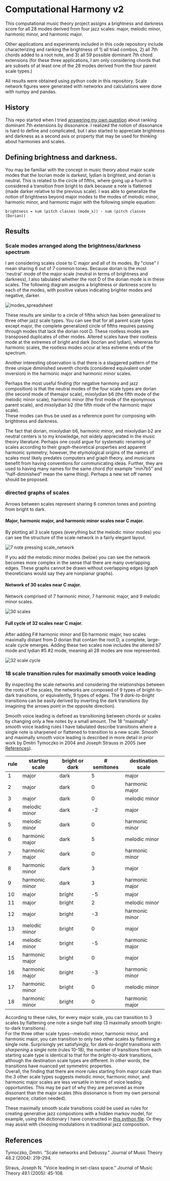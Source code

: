 # Computational Harmony v2

This computational music theory project assigns a brightness and darkness score for all 28 modes derived from four jazz scales:  major, melodic minor, harmonic minor, and harmonic major.

Other applications and experiments included in this code repository include characterizing and ranking the brightness of 1) all triad combos, 2) all 7th chords added to a root note, and 3) all 59 possible dominant 7th chord extensions (for these three applications, I am only considering chords that are subsets of at least one of the 28 modes derived from the four parent scale types.)

All results were obtained using python code in this repository.
Scale network figures were generated with networkx and calculations were done with numpy and pandas.

## History

This repo started when I tried [answering my own question](https://music.stackexchange.com/questions/67293/ranking-dominant-chord-alterations-by-dissonance) about ranking dominant 7th extensions by dissonance.  I realized the notion of dissonance is hard to define and complicated, but I also started to appreciate brightness and darkness as a second axis or property that may be used for thinking about harmonies and scales.

## Defining brightness and darkness.

You may be familiar with the concept in music theory about major scale modes that the locrian mode is darkest, lydian is brightest, and dorian is neutral. This is related to the circle of fifths, where going up a fourth is considered a transition from bright to dark because a note is flattened (made darker relative to the previous scale). I was able to generalize the notion of brightness beyond major modes to the modes of melodic minor, harmonic minor, and harmonic major with the following simple equation:

```brightness = sum (pitch classes (mode_x)) - sum (pitch classes (Dorian))```

## Results

### Scale modes arranged along the brightness/darkness spectrum

I am considering scales close to C major and all of its modes.  By "close" I mean sharing 6 out of 7 common tones.  Because dorian is the most 'neutral' mode of the major scale (neutral in terms of brightness and darkness), I also tabulated whether the root D of the dorian mode is in these scales.  The following diagram assigns a brightness or darkness score to each of the modes, with positive values indicating brighter modes and negative, darker.

![modes_spreadsheet](figures/scale_modes_bright_dark.png)


These results are similar to a circle of fifths which has been generalized to three other jazz scale types.
You can see that for all parent scale types except major, the complete generalized circle of fifths requires passing through modes that lack the dorian root D. These rootless modes are transposed duplicates of other modes. Altered scales have their rootless mode at the extremes of bright and dark (locrian and lydian), whereras for harmonic scales, the rootless modes occur at less extreme ends of the spectrum.  

Another interesting observation is that there is a staggered pattern of the three unique diminished seventh chords (considered equivalent under inversion) in the harmonic major and harmonic minor scales.

Perhaps the most useful finding (for negative harmony and jazz composition) is that the neutral modes of the four scale types are dorian (the second mode of themajor scale), mixolydian b6 (the fifth mode of the melodic minor scale), harmonic minor (the first mode of the eponymous parent scale), and mixolydian b2 (the fifth mode of the harmonic major scale).  
These modes can thus be used as a reference point for composing with brightness and darkness.  

The fact that dorian, mixolydian b6, harmonic minor, and mixolydian b2 are neutral centers is to my knowledge, not widely appreciated in the music theory literature.
Perhaps one could argue for systematic renaming of scales according to their graph-theoretical properties and apparent harmonic symmetry; however, the etymological origins of the names of scales most likely predates computers and graph theory, and musicians benefit from having conventions for communicating ideas. Further, they are used to having many names for the same chord (for example "min7b5" and "half-diminished" mean the same thing). Perhaps a new set off names should be proposed.

### directed graphs of scales 

Arrows between scales represent sharing 6 common tones and pointing from bright to dark. 

#### Major, harmonic major, and harmonic minor scales near C major. 

By plotting all 3 scale types (everything but the melodic minor modes) you can see the structure of the scale network in a fairly elegant layout.

![7 note pressing scale_network](figures/major_harmonic-maj_harmonic-min.png)

If you add the melodic minor modes (below) you can see the network becomes more complex in the sense that there are many overlapping edges.  These graphs cannot be drawn without overlapping edges (graph theoreticians would say they are nonplanar graphs).

#### Network of 30 scales near C major. 

Network comprised of 7 harmonic minor, 7 harmonic major, and 9 melodic minor scales.

![30 scales](figures/7_note_pressing_scale_network.png)

#### Full cycle of 32 scales near C major. 

After adding F# harmonic minor and Eb harmonic major, two scales maximally distant from D dorian that contain the root D, a complete, large-scale cycle emerges.  Adding these two scales now includes the altered b7 mode and lydian #5 #2 mode, meaning all 28 modes are now represented.

![32 scale cycle](figures/all_with_8_harmonic_maj-min.png)

### 18 scale transition rules for maximally smooth voice leading

By inspecting the scale networks and considering the relationships between the roots of the scales, the networks are composed of 9 types of bright-to-dark transitions, or equivalently, 9 types of edges.  The 9 *dark-to-bright* transitions can be easily derived by inverting the dark transitions (by imagining the arrows point in the opposite direction).

Smooth voice leading is defined as transitioning between chords or scales by changing only a few notes by a small amount.  The 18 "maximally" smooth voice leading rules I have tabulated describe transitions where a single note is sharpened or flattened to transition to a new scale.  Smooth and maximally smooth voice leading is described in more detail in prior work by Dmitri Tymoczko in 2004 and Joseph Strauss in 2005 (see [References](#References)).

rule | starting scale | bright or dark | # semitones | destination scale
---- | -------------- | -------------- | ----------- | ------------
1    | major          | dark           |  5          | major
2    | major          | dark           |  0          | harmonic major
3    | major          | dark           |  0          | melodic minor 
4    | melodic minor  | dark           | -2          | major
5    | melodic minor  | dark           |  0          | harmonic minor
6    | harmonic major | dark           |  5          | melodic minor
7    | harmonic major | dark           |  0          | harmonic minor
8    | harmonic minor | dark           |  3          | major 
9    | harmonic minor | dark           |  3          | harmonic major
10   | major          | bright         | -5          | major
11   | major          | bright         |  2          | melodic minor
12   | major          | bright         | -3          | harmonic minor
13   | melodic minor  | bright         |  0          | major
14   | melodic minor  | bright         | -5          | harmonic major
15   | harmonic major | bright         |  0          | major
16   | harmonic major | bright         | -3          | harmonic minor
17   | harmonic minor | bright         |  0          | melodic minor
18   | harmonic minor | bright         |  0          | harmonic major

According to these rules, for every major scale, you can transition to 3 scales by flattening one note a single half step (3 maximally smooth bright-to-dark transitions).  
For the three other scale types--melodic minor, harmonic minor, and harmonic major, you can transition to only two other scales by flattening a single note.
Surprisingly yet satisfyingly, for *dark-to-bright* transitions with *sharpening* a single note (rules 10-18), the number of transitions from each starting scale type is identical to that for the *bright-to-dark* transitions, although the destination scale types are different. In other words, the transitions have nuanced yet symmetric properties.  
Overall, the finding that there are more rules starting from major scale than the 3 other scale types suggests melodic minor, harmonic minor, and harmonic major scales are less versatile in terms of voice leading opportunities.  This may be part of why they are perceived as more dissonant than the major scales (this dissonance is from my own personal experience, citation needed).

These maximally smooth scale transitions could be used as rules for creating generative jazz compostions with a hidden markov model, for example, using the dictionary I have constructed in [this python file](code/scale_change_rules.py).  Or they may assist with choosing modulations in traditional jazz composition.


## References

Tymoczko, Dmitri. "Scale networks and Debussy." Journal of Music Theory 48.2 (2004): 219-294.

Straus, Joseph N. "Voice leading in set-class space." Journal of Music Theory 49.1 (2005): 45-108.
